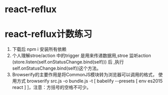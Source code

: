 # react-reflux
# react-reflux计数练习
1. 下载后 npm i 安装所有依赖
2. 个人理解stroe/action 中的trigger 是用来传递数据用,stroe 监听action  (store.listen(self.onStatusChange.bind(self))) 后 ,执行self.onStatusChange.bind(self))这个方法。
3. Browserify的主要作用是将CommonJS模块转为浏览器可以调用的格式，
使用方式  browserify src.js -o bundle.js -t [ babelify --presets [ env es2015 react ] ]，注意：方括号的空格不可少。
